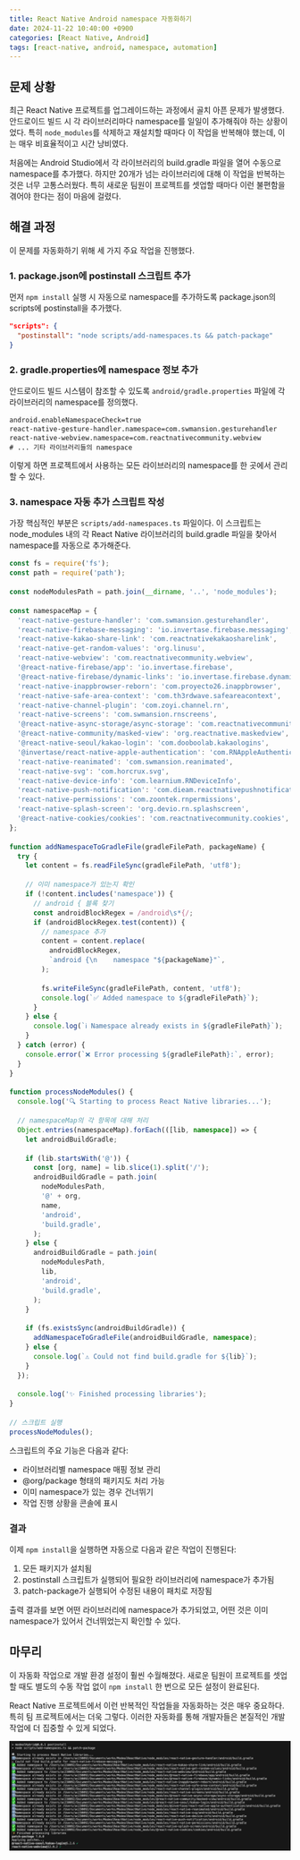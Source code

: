 ```yaml
---
title: React Native Android namespace 자동화하기
date: 2024-11-22 10:40:00 +0900
categories: [React Native, Android]
tags: [react-native, android, namespace, automation]
---
```



## 문제 상황

최근 React Native 프로젝트를 업그레이드하는 과정에서 골치 아픈 문제가 발생했다. 안드로이드 빌드 시 각 라이브러리마다 namespace를 일일이 추가해줘야 하는 상황이었다. 특히 `node_modules`를 삭제하고 재설치할 때마다 이 작업을 반복해야 했는데, 이는 매우 비효율적이고 시간 낭비였다.

처음에는 Android Studio에서 각 라이브러리의 build.gradle 파일을 열어 수동으로 namespace를 추가했다. 하지만 20개가 넘는 라이브러리에 대해 이 작업을 반복하는 것은 너무 고통스러웠다. 특히 새로운 팀원이 프로젝트를 셋업할 때마다 이런 불편함을 겪어야 한다는 점이 마음에 걸렸다.

## 해결 과정

이 문제를 자동화하기 위해 세 가지 주요 작업을 진행했다.

### 1. package.json에 postinstall 스크립트 추가

먼저 `npm install` 실행 시 자동으로 namespace를 추가하도록 package.json의 scripts에 postinstall을 추가했다.

```json
"scripts": {
  "postinstall": "node scripts/add-namespaces.ts && patch-package"
}
```

### 2. gradle.properties에 namespace 정보 추가

안드로이드 빌드 시스템이 참조할 수 있도록 `android/gradle.properties` 파일에 각 라이브러리의 namespace를 정의했다.

```
android.enableNamespaceCheck=true
react-native-gesture-handler.namespace=com.swmansion.gesturehandler
react-native-webview.namespace=com.reactnativecommunity.webview
# ... 기타 라이브러리들의 namespace
```

이렇게 하면 프로젝트에서 사용하는 모든 라이브러리의 namespace를 한 곳에서 관리할 수 있다.

### 3. namespace 자동 추가 스크립트 작성

가장 핵심적인 부분은 `scripts/add-namespaces.ts` 파일이다. 이 스크립트는 node_modules 내의 각 React Native 라이브러리의 build.gradle 파일을 찾아서 namespace를 자동으로 추가해준다.

```typescript
const fs = require('fs');
const path = require('path');

const nodeModulesPath = path.join(__dirname, '..', 'node_modules');

const namespaceMap = {
  'react-native-gesture-handler': 'com.swmansion.gesturehandler',
  'react-native-firebase-messaging': 'io.invertase.firebase.messaging',
  'react-native-kakao-share-link': 'com.reactnativekakaosharelink',
  'react-native-get-random-values': 'org.linusu',
  'react-native-webview': 'com.reactnativecommunity.webview',
  '@react-native-firebase/app': 'io.invertase.firebase',
  '@react-native-firebase/dynamic-links': 'io.invertase.firebase.dynamiclinks',
  'react-native-inappbrowser-reborn': 'com.proyecto26.inappbrowser',
  'react-native-safe-area-context': 'com.th3rdwave.safeareacontext',
  'react-native-channel-plugin': 'com.zoyi.channel.rn',
  'react-native-screens': 'com.swmansion.rnscreens',
  '@react-native-async-storage/async-storage': 'com.reactnativecommunity.asyncstorage',
  '@react-native-community/masked-view': 'org.reactnative.maskedview',
  '@react-native-seoul/kakao-login': 'com.dooboolab.kakaologins',
  '@invertase/react-native-apple-authentication': 'com.RNAppleAuthentication',
  'react-native-reanimated': 'com.swmansion.reanimated',
  'react-native-svg': 'com.horcrux.svg',
  'react-native-device-info': 'com.learnium.RNDeviceInfo',
  'react-native-push-notification': 'com.dieam.reactnativepushnotification',
  'react-native-permissions': 'com.zoontek.rnpermissions',
  'react-native-splash-screen': 'org.devio.rn.splashscreen',
  '@react-native-cookies/cookies': 'com.reactnativecommunity.cookies',
};

function addNamespaceToGradleFile(gradleFilePath, packageName) {
  try {
    let content = fs.readFileSync(gradleFilePath, 'utf8');

    // 이미 namespace가 있는지 확인
    if (!content.includes('namespace')) {
      // android { 블록 찾기
      const androidBlockRegex = /android\s*{/;
      if (androidBlockRegex.test(content)) {
        // namespace 추가
        content = content.replace(
          androidBlockRegex,
          `android {\n    namespace "${packageName}"`,
        );

        fs.writeFileSync(gradleFilePath, content, 'utf8');
        console.log(`✅ Added namespace to ${gradleFilePath}`);
      }
    } else {
      console.log(`ℹ️ Namespace already exists in ${gradleFilePath}`);
    }
  } catch (error) {
    console.error(`❌ Error processing ${gradleFilePath}:`, error);
  }
}

function processNodeModules() {
  console.log('🔍 Starting to process React Native libraries...');

  // namespaceMap의 각 항목에 대해 처리
  Object.entries(namespaceMap).forEach(([lib, namespace]) => {
    let androidBuildGradle;

    if (lib.startsWith('@')) {
      const [org, name] = lib.slice(1).split('/');
      androidBuildGradle = path.join(
        nodeModulesPath,
        '@' + org,
        name,
        'android',
        'build.gradle',
      );
    } else {
      androidBuildGradle = path.join(
        nodeModulesPath,
        lib,
        'android',
        'build.gradle',
      );
    }

    if (fs.existsSync(androidBuildGradle)) {
      addNamespaceToGradleFile(androidBuildGradle, namespace);
    } else {
      console.log(`⚠️ Could not find build.gradle for ${lib}`);
    }
  });

  console.log('✨ Finished processing libraries');
}

// 스크립트 실행
processNodeModules();
```

스크립트의 주요 기능은 다음과 같다:

- 라이브러리별 namespace 매핑 정보 관리
- @org/package 형태의 패키지도 처리 가능
- 이미 namespace가 있는 경우 건너뛰기
- 작업 진행 상황을 콘솔에 표시

### 결과

이제 `npm install`을 실행하면 자동으로 다음과 같은 작업이 진행된다:

1. 모든 패키지가 설치됨
2. postinstall 스크립트가 실행되어 필요한 라이브러리에 namespace가 추가됨
3. patch-package가 실행되어 수정된 내용이 패치로 저장됨

출력 결과를 보면 어떤 라이브러리에 namespace가 추가되었고, 어떤 것은 이미 namespace가 있어서 건너뛰었는지 확인할 수 있다.

## 마무리

이 자동화 작업으로 개발 환경 설정이 훨씬 수월해졌다. 새로운 팀원이 프로젝트를 셋업할 때도 별도의 수동 작업 없이 `npm install` 한 번으로 모든 설정이 완료된다.

React Native 프로젝트에서 이런 반복적인 작업들을 자동화하는 것은 매우 중요하다. 특히 팀 프로젝트에서는 더욱 그렇다. 이러한 자동화를 통해 개발자들은 본질적인 개발 작업에 더 집중할 수 있게 되었다.

![npm install > 출력 결과](/assets/images/posts/2024-11-22/rn-android-namespace.png)